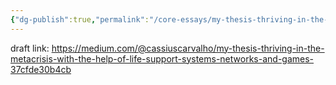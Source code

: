 ```yaml
---
{"dg-publish":true,"permalink":"/core-essays/my-thesis-thriving-in-the-metacrisis-with-the-help-of-life-support-systems-networks-and-games/","created":"2023-08-24T14:50:27.533-03:00","updated":"2024-03-29T22:36:47.291-03:00"}
---
```


draft link: https://medium.com/@cassiuscarvalho/my-thesis-thriving-in-the-metacrisis-with-the-help-of-life-support-systems-networks-and-games-37cfde30b4cb